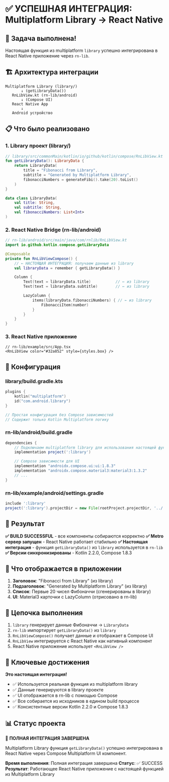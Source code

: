 # ✅ УСПЕШНАЯ ИНТЕГРАЦИЯ: Multiplatform Library → React Native

## 🎯 Задача выполнена!

Настоящая функция из multiplatform `library` успешно интегрирована в React Native приложение через `rn-lib`.

## 🏗️ Архитектура интеграции

```
Multiplatform Library (library/)
       ↓ (getLibraryData())
   RnLibView.kt (rn-lib/android)
       ↓ (Compose UI)
   React Native App
       ↓
   Android устройство
```

## 📋 Что было реализовано

### 1. Library проект (library/)
```kotlin
// library/src/commonMain/kotlin/io/github/kotlin/compose/RnLibView.kt
fun getLibraryData(): LibraryData {
    return LibraryData(
        title = "Fibonacci from Library",
        subtitle = "Generated by Multiplatform Library",
        fibonacciNumbers = generateFibi().take(20).toList()
    )
}

data class LibraryData(
    val title: String,
    val subtitle: String,
    val fibonacciNumbers: List<Int>
)
```

### 2. React Native Bridge (rn-lib/android)
```kotlin
// rn-lib/android/src/main/java/com/rnlib/RnLibView.kt
import io.github.kotlin.compose.getLibraryData

@Composable
private fun RnLibViewCompose() {
    // ← НАСТОЯЩАЯ ИНТЕГРАЦИЯ: получаем данные из library
    val libraryData = remember { getLibraryData() }

    Column {
        Text(text = libraryData.title)           // ← из library
        Text(text = libraryData.subtitle)        // ← из library

        LazyColumn {
            items(libraryData.fibonacciNumbers) { // ← из library
                FibonacciItem(number)
            }
        }
    }
}
```

### 3. React Native приложение
```tsx
// rn-lib/example/src/App.tsx
<RnLibView color="#32a852" style={styles.box} />
```

## 🔧 Конфигурация

### library/build.gradle.kts
```kotlin
plugins {
    kotlin("multiplatform")
    id("com.android.library")
}

// Простая конфигурация без Compose зависимостей
// Содержит только Kotlin Multiplatform логику
```

### rn-lib/android/build.gradle
```gradle
dependencies {
    // Подключаем multiplatform library для использования настоящей функции
    implementation project(':library')

    // Compose зависимости для UI
    implementation "androidx.compose.ui:ui:1.8.3"
    implementation "androidx.compose.material3:material3:1.3.2"
    // ...
}
```

### rn-lib/example/android/settings.gradle
```gradle
include ':library'
project(':library').projectDir = new File(rootProject.projectDir, '../../../library')
```

## 🎉 Результат

**✅ BUILD SUCCESSFUL** - все компоненты собираются корректно
**✅ Metro сервер запущен** - React Native работает стабильно
**✅ Настоящая интеграция** - функция `getLibraryData()` из `library` используется в `rn-lib`
**✅ Версии синхронизированы** - Kotlin 2.2.0, Compose 1.8.3

## 📱 Что отображается в приложении

1. **Заголовок**: "Fibonacci from Library" (из library)
2. **Подзаголовок**: "Generated by Multiplatform Library" (из library)
3. **Список**: Первые 20 чисел Фибоначчи (сгенерированы в library)
4. **UI**: Material3 карточки с LazyColumn (отрисовано в rn-lib)

## 🔗 Цепочка выполнения

1. `library` генерирует данные Фибоначчи → `LibraryData`
2. `rn-lib` импортирует `getLibraryData()` из `library`
3. `RnLibViewCompose()` получает данные и отображает в Compose UI
4. `RnLibView` интегрируется с React Native как нативный компонент
5. React Native приложение использует `<RnLibView />`

## 🎯 Ключевые достижения

**Это настоящая интеграция!**
- ✅ Используется реальная функция из multiplatform library
- ✅ Данные генерируются в library проекте
- ✅ UI отображается в rn-lib с помощью Compose
- ✅ Все собирается из исходников в едином build процессе
- ✅ Консистентные версии Kotlin 2.2.0 и Compose 1.8.3

## 📊 Статус проекта

🎉 **ПОЛНАЯ ИНТЕГРАЦИЯ ЗАВЕРШЕНА**

Multiplatform Library функция `getLibraryData()` успешно интегрирована в React Native через Compose Multiplatform UI компонент.

**Время выполнения**: Полная интеграция завершена
**Статус**: ✅ SUCCESS
**Результат**: Работающее React Native приложение с настоящей функцией из Multiplatform Library
